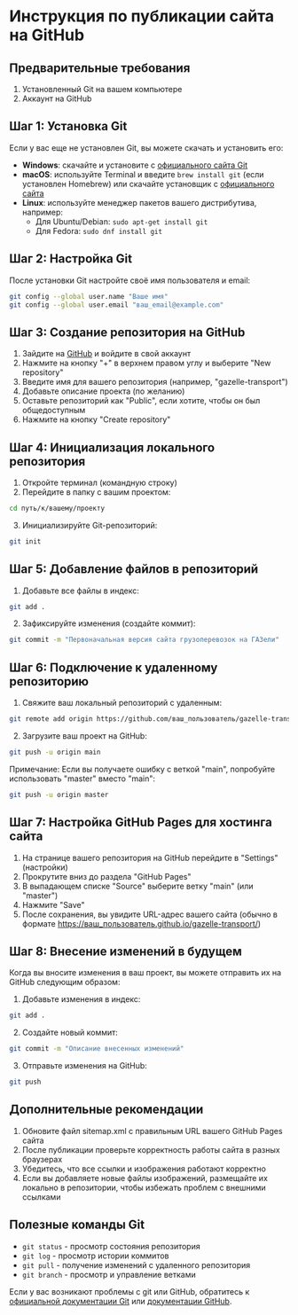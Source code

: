 # Инструкция по публикации сайта на GitHub

## Предварительные требования

1. Установленный Git на вашем компьютере
2. Аккаунт на GitHub

## Шаг 1: Установка Git

Если у вас еще не установлен Git, вы можете скачать и установить его:

- **Windows**: скачайте и установите с [официального сайта Git](https://git-scm.com/download/win)
- **macOS**: используйте Terminal и введите `brew install git` (если установлен Homebrew) или скачайте установщик с [официального сайта](https://git-scm.com/download/mac)
- **Linux**: используйте менеджер пакетов вашего дистрибутива, например:
  - Для Ubuntu/Debian: `sudo apt-get install git`
  - Для Fedora: `sudo dnf install git`

## Шаг 2: Настройка Git

После установки Git настройте своё имя пользователя и email:

```bash
git config --global user.name "Ваше имя"
git config --global user.email "ваш_email@example.com"
```

## Шаг 3: Создание репозитория на GitHub

1. Зайдите на [GitHub](https://github.com) и войдите в свой аккаунт
2. Нажмите на кнопку "+" в верхнем правом углу и выберите "New repository"
3. Введите имя для вашего репозитория (например, "gazelle-transport")
4. Добавьте описание проекта (по желанию)
5. Оставьте репозиторий как "Public", если хотите, чтобы он был общедоступным
6. Нажмите на кнопку "Create repository"

## Шаг 4: Инициализация локального репозитория

1. Откройте терминал (командную строку)
2. Перейдите в папку с вашим проектом:

```bash
cd путь/к/вашему/проекту
```

3. Инициализируйте Git-репозиторий:

```bash
git init
```

## Шаг 5: Добавление файлов в репозиторий

1. Добавьте все файлы в индекс:

```bash
git add .
```

2. Зафиксируйте изменения (создайте коммит):

```bash
git commit -m "Первоначальная версия сайта грузоперевозок на ГАЗели"
```

## Шаг 6: Подключение к удаленному репозиторию

1. Свяжите ваш локальный репозиторий с удаленным:

```bash
git remote add origin https://github.com/ваш_пользователь/gazelle-transport.git
```

2. Загрузите ваш проект на GitHub:

```bash
git push -u origin main
```

Примечание: Если вы получаете ошибку с веткой "main", попробуйте использовать "master" вместо "main":

```bash
git push -u origin master
```

## Шаг 7: Настройка GitHub Pages для хостинга сайта

1. На странице вашего репозитория на GitHub перейдите в "Settings" (настройки)
2. Прокрутите вниз до раздела "GitHub Pages"
3. В выпадающем списке "Source" выберите ветку "main" (или "master")
4. Нажмите "Save"
5. После сохранения, вы увидите URL-адрес вашего сайта (обычно в формате https://ваш_пользователь.github.io/gazelle-transport/)

## Шаг 8: Внесение изменений в будущем

Когда вы вносите изменения в ваш проект, вы можете отправить их на GitHub следующим образом:

1. Добавьте изменения в индекс:

```bash
git add .
```

2. Создайте новый коммит:

```bash
git commit -m "Описание внесенных изменений"
```

3. Отправьте изменения на GitHub:

```bash
git push
```

## Дополнительные рекомендации

1. Обновите файл sitemap.xml с правильным URL вашего GitHub Pages сайта
2. После публикации проверьте корректность работы сайта в разных браузерах
3. Убедитесь, что все ссылки и изображения работают корректно
4. Если вы добавляете новые файлы изображений, размещайте их локально в репозитории, чтобы избежать проблем с внешними ссылками

## Полезные команды Git

- `git status` - просмотр состояния репозитория
- `git log` - просмотр истории коммитов
- `git pull` - получение изменений с удаленного репозитория
- `git branch` - просмотр и управление ветками

Если у вас возникают проблемы с git или GitHub, обратитесь к [официальной документации Git](https://git-scm.com/doc) или [документации GitHub](https://docs.github.com). 